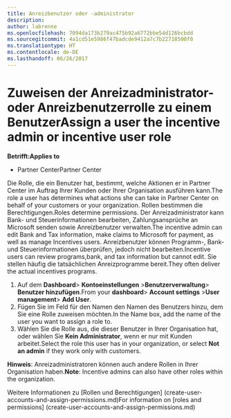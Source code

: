 ```yaml
---
title: Anreizbenutzer oder -administrator
description: 
author: labrenne
ms.openlocfilehash: 7094da173b279ac475b92a6772bbe54d126bcbdd
ms.sourcegitcommit: 4a1cd51e5986f47badcde9412a7c7b22718500f0
ms.translationtype: HT
ms.contentlocale: de-DE
ms.lasthandoff: 06/26/2017
---
```

# <a name="assign-a-user-the-incentive-admin-or-incentive-user-role"></a><span data-ttu-id="3dcd6-102">Zuweisen der Anreizadministrator- oder Anreizbenutzerrolle zu einem Benutzer</span><span class="sxs-lookup"><span data-stu-id="3dcd6-102">Assign a user the incentive admin or incentive user role</span></span>

**<span data-ttu-id="3dcd6-103">Betrifft:</span><span class="sxs-lookup"><span data-stu-id="3dcd6-103">Applies to</span></span>**

-  <span data-ttu-id="3dcd6-104">Partner Center</span><span class="sxs-lookup"><span data-stu-id="3dcd6-104">Partner Center</span></span>

<span data-ttu-id="3dcd6-105">Die Rolle, die ein Benutzer hat, bestimmt, welche Aktionen er in Partner Center im Auftrag Ihrer Kunden oder Ihrer Organisation ausführen kann.</span><span class="sxs-lookup"><span data-stu-id="3dcd6-105">The role a user has determines what actions she can take in Partner Center on behalf of your customers or your organization.</span></span>  <span data-ttu-id="3dcd6-106">Rollen bestimmen die Berechtigungen.</span><span class="sxs-lookup"><span data-stu-id="3dcd6-106">Roles determine permissions.</span></span> <span data-ttu-id="3dcd6-107">Der Anreizadministrator kann Bank- und Steuerinformationen bearbeiten, Zahlungsansprüche an Microsoft senden sowie Anreizbenutzer verwalten.</span><span class="sxs-lookup"><span data-stu-id="3dcd6-107">The incentive admin can edit Bank and Tax information, make claims to Microsoft for payment, as well as manage Incentives users.</span></span> <span data-ttu-id="3dcd6-108">Anreizbenutzer können Programm-, Bank- und Steuerinformationen überprüfen, jedoch nicht bearbeiten.</span><span class="sxs-lookup"><span data-stu-id="3dcd6-108">Incentive users can review programs,bank, and tax information but cannot edit.</span></span> <span data-ttu-id="3dcd6-109">Sie stellen häufig die tatsächlichen Anreizprogramme bereit.</span><span class="sxs-lookup"><span data-stu-id="3dcd6-109">They often deliver the actual incentives programs.</span></span>

1.  <span data-ttu-id="3dcd6-110">Auf dem **Dashboard**> **Kontoeinstellungen** >**Benutzerverwaltung**> **Benutzer hinzufügen**.</span><span class="sxs-lookup"><span data-stu-id="3dcd6-110">From your **dashboard**> **Account settings** >**User management**> **Add User**.</span></span>
2.  <span data-ttu-id="3dcd6-111">Fügen Sie im Feld für den Namen den Namen des Benutzers hinzu, dem Sie eine Rolle zuweisen möchten.</span><span class="sxs-lookup"><span data-stu-id="3dcd6-111">In the Name box, add the name of the user you want to assign a role to.</span></span>  
3.  <span data-ttu-id="3dcd6-112">Wählen Sie die Rolle aus, die dieser Benutzer in Ihrer Organisation hat, oder wählen Sie **Kein Administrator**, wenn er nur mit Kunden arbeitet.</span><span class="sxs-lookup"><span data-stu-id="3dcd6-112">Select the role this user has in your organization, or select **Not an admin** if they work only with customers.</span></span>

 <span data-ttu-id="3dcd6-113">**Hinweis**: Anreizadministratoren können auch andere Rollen in Ihrer Organisation haben.</span><span class="sxs-lookup"><span data-stu-id="3dcd6-113">**Note**: Incentive admins can also have other roles within the organization.</span></span>   
    
<span data-ttu-id="3dcd6-114">Weitere Informationen zu [Rollen und Berechtigungen] (create-user-accounts-and-assign-permissions.md)</span><span class="sxs-lookup"><span data-stu-id="3dcd6-114">For information on [roles and permissions] (create-user-accounts-and-assign-permissions.md)</span></span>